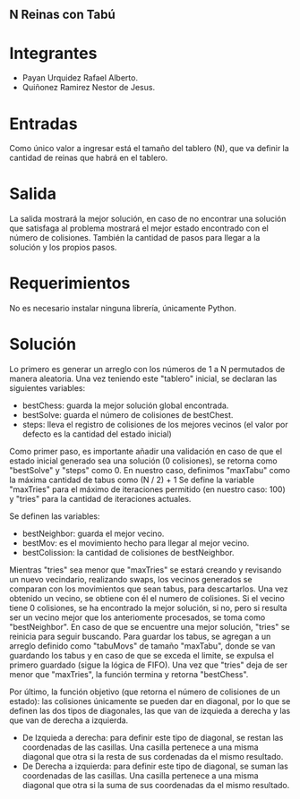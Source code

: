 
## N Reinas con Tabú
# Integrantes 
- Payan Urquidez Rafael Alberto.
- Quiñonez Ramirez Nestor de Jesus.
# Entradas
Como único valor a ingresar está el tamaño del tablero (N), que va definir la cantidad de reinas que habrá en el tablero.
# Salida
La salida mostrará la mejor solución, en caso de no encontrar una solución que satisfaga al problema mostrará el mejor estado encontrado con el número de colisiones. También la cantidad de pasos para llegar a la solución y los propios pasos.
# Requerimientos
No es necesario instalar ninguna librería, únicamente Python.

# Solución
Lo primero es generar un arreglo con los números de 1 a N permutados de manera aleatoria.
Una vez teniendo este "tablero" inicial, se declaran las siguientes variables:
- bestChess: guarda la mejor solución global encontrada.
- bestSolve: guarda el número de colisiones de bestChest.
- steps: lleva el registro de colisiones de los mejores vecinos (el valor por defecto es la cantidad del estado inicial)

Como primer paso, es importante añadir una validación en caso de que el estado inicial generado sea una solución (0 colisiones), se retorna como "bestSolve" y "steps" como 0.
En nuestro caso, definimos "maxTabu" como la máxima cantidad de tabus como (N / 2) + 1
Se define la variable "maxTries" para el máximo de iteraciones permitido (en nuestro caso: 100) y "tries" para la cantidad de iteraciones actuales.

Se definen las variables:
- bestNeighbor: guarda el mejor vecino.
- bestMov: es el movimiento hecho para llegar al mejor vecino.
- bestColission: la cantidad de colisiones de bestNeighbor.

Mientras "tries" sea menor que "maxTries" se estará creando y revisando un nuevo vecindario, realizando swaps, los vecinos generados se comparan con los movimientos que sean tabus, para descartarlos.
Una vez obtenido un vecino, se obtiene con él el numero de colisiones. 
Si el vecino tiene 0 colisiones, se ha encontrado la mejor solución, si no, pero si resulta ser un vecino mejor que los anteriomente procesados, se toma como "bestNeighbor".
En caso de que se encuentre una mejor solución, "tries" se reinicia para seguir buscando.
Para guardar los tabus, se agregan a un arreglo definido como "tabuMovs" de tamaño "maxTabu", donde se van guardando los tabus y en caso de que se exceda el limite, se expulsa el primero guardado (sigue la lógica de FIFO).
Una vez que "tries" deja de ser menor que "maxTries", la función termina y retorna "bestChess".

Por último, la función objetivo (que retorna el número de colisiones de un estado): las colisiones únicamente se pueden dar en diagonal, por lo que se definen las dos tipos de diagonales, las que van de izquieda a derecha y las que van de derecha a izquierda.
- De Izquieda a derecha: para definir este tipo de diagonal, se restan las coordenadas de las casillas. Una casilla pertenece a una misma diagonal que otra si la resta de sus cordenadas da el mismo resultado.
- De Derecha a izquierda: para definir este tipo de diagonal, se suman las coordenadas de las casillas. Una casilla pertenece a una misma diagonal que otra si la suma de sus coordenadas da el mismo resultado.





 
